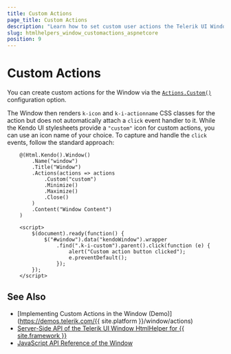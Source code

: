 ```yaml
---
title: Custom Actions
page_title: Custom Actions
description: "Learn how to set custom user actions the Telerik UI Window component for {{ site.framework }}."
slug: htmlhelpers_window_customactions_aspnetcore
position: 9
---
```


# Custom Actions

You can create custom actions for the Window via the [`Actions.Custom()`](/api/Kendo.Mvc.UI.Fluent/WindowActionsBuilder#customsystemstring) configuration option. 

The Window then renders `k-icon` and `k-i-actionname` CSS classes for the action but does not automatically attach a `click` event handler to it. While the Kendo UI stylesheets provide a `"custom"` icon for custom actions, you can use an icon name of your choice. To capture and handle the `click` events, follow the standard approach:

```HtmlHelper
    @(Html.Kendo().Window()
        .Name("window")
        .Title("Window")
        .Actions(actions => actions
            .Custom("custom")
            .Minimize()
            .Maximize()
            .Close()
        )
        .Content("Window Content")
    )

    <script>
        $(document).ready(function() {
            $("#window").data("kendoWindow").wrapper
                .find(".k-i-custom").parent().click(function (e) {
                    alert("Custom action button clicked");
                    e.preventDefault();
                });
        });
    </script>
```

## See Also

* [Implementing Custom Actions in the Window (Demo)](https://demos.telerik.com/{{ site.platform }}/window/actions)
* [Server-Side API of the Telerik UI Window HtmlHelper for {{ site.framework }}](/api/window)
* [JavaScript API Reference of the Window](/api/javascript/ui/window)
